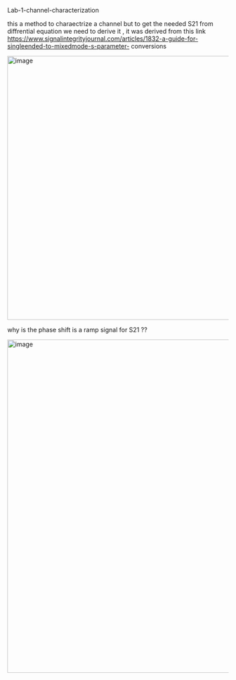 Lab-1-channel-characterization

this a method to charaectrize a channel but to get the needed S21 from diffrential equation we need to derive it , it was derived from this link https://www.signalintegrityjournal.com/articles/1832-a-guide-for-singleended-to-mixedmode-s-parameter-
conversions

<img width="1034" height="601" alt="image" src="https://github.com/user-attachments/assets/136a43be-914c-400e-b76a-32e10d1f7b68" />


why is the phase shift is a ramp signal for S21 ?? 

<img width="1541" height="759" alt="image" src="https://github.com/user-attachments/assets/f5550218-3d8c-454a-8174-d8595d508ed0" />

